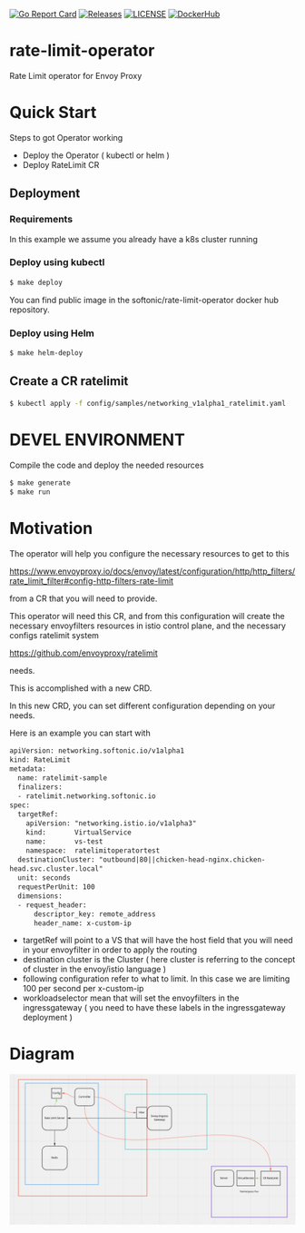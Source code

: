 [![Go Report Card](https://goreportcard.com/badge/softonic/rate-limit-operator)](https://goreportcard.com/report/softonic/rate-limit-operator)
[![Releases](https://img.shields.io/github/release-pre/softonic/rate-limit-operator.svg?sort=semver)](https://github.com/softonic/rate-limit-operator/releases)
[![LICENSE](https://img.shields.io/github/license/softonic/rate-limit-operator.svg)](https://github.com/softonic/rate-limit-operator/blob/master/LICENSE)
[![DockerHub](https://img.shields.io/docker/pulls/softonic/rate-limit-operator.svg)](https://hub.docker.com/r/softonic/rate-limit-operator)


# rate-limit-operator
Rate Limit operator for Envoy Proxy

# Quick Start

Steps to got Operator working

- Deploy the Operator ( kubectl or helm )
- Deploy RateLimit CR

## Deployment

### Requirements

In this example we assume you already have a k8s cluster running

### Deploy using kubectl 

```bash
$ make deploy
```

You can find public image in the softonic/rate-limit-operator docker hub repository.

### Deploy using Helm

```bash
$ make helm-deploy
```


## Create a CR ratelimit

```bash
$ kubectl apply -f config/samples/networking_v1alpha1_ratelimit.yaml
```

# DEVEL ENVIRONMENT

Compile the code and deploy the needed resources

```bash
$ make generate
$ make run
```


# Motivation


The operator will help you configure the necessary resources to get to this

https://www.envoyproxy.io/docs/envoy/latest/configuration/http/http_filters/rate_limit_filter#config-http-filters-rate-limit

from a CR that you will need to provide.

This operator will need this CR, and from this configuration will create the necessary envoyfilters resources in istio
control plane, and the necessary configs ratelimit system 

https://github.com/envoyproxy/ratelimit

needs. 

This is accomplished with a new CRD.

In this new CRD, you can set different configuration depending on your needs.

Here is an example you can start with

```
apiVersion: networking.softonic.io/v1alpha1
kind: RateLimit
metadata:
  name: ratelimit-sample
  finalizers:
  - ratelimit.networking.softonic.io
spec:
  targetRef:
    apiVersion: "networking.istio.io/v1alpha3"
    kind:       VirtualService
    name:       vs-test
    namespace:  ratelimitoperatortest
  destinationCluster: "outbound|80||chicken-head-nginx.chicken-head.svc.cluster.local"
  unit: seconds
  requestPerUnit: 100
  dimensions:
  - request_header:
      descriptor_key: remote_address
      header_name: x-custom-ip
```

* targetRef will point to a VS that will have the host field that you will need in your envoyfilter in order to apply the routing
* destination cluster is the Cluster ( here cluster is referring to the concept of cluster in the envoy/istio language ) 
* following configuration refer to what to limit. In this case we are limiting 100 per second per x-custom-ip
* workloadselector mean that will set the envoyfilters in the ingressgateway ( you need to have these labels in the ingressgateway deployment )


# Diagram


![Image of operator flow](/docs/diagram.png)
